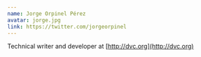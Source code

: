 ```yaml
---
name: Jorge Orpinel Pérez
avatar: jorge.jpg
link: https://twitter.com/jorgeorpinel
---
```


Technical writer and developer at [http://dvc.org](http://dvc.org)
